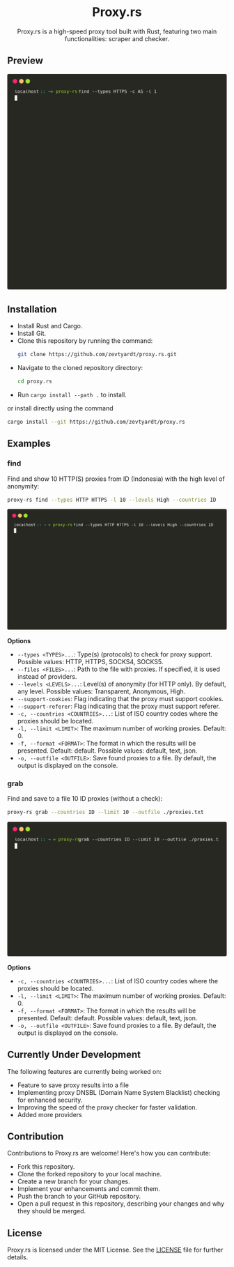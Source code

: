 <div align="center">

# Proxy.rs
Proxy.rs is a high-speed proxy tool built with Rust, featuring two main functionalities: scraper and checker.

</div>

## Preview
![Proxy.rs Preview](./images/preview.svg)

## Installation

- Install Rust and Cargo.
- Install Git.
- Clone this repository by running the command:
  ```bash
  git clone https://github.com/zevtyardt/proxy.rs.git
  ```
- Navigate to the cloned repository directory:
  ```bash
  cd proxy.rs
  ```
- Run `cargo install --path .` to install.

or install directly using the command

```bash
cargo install --git https://github.com/zevtyardt/proxy.rs
```

## Examples

### find

Find and show 10 HTTP(S) proxies from ID (Indonesia) with the high level of anonymity:
```bash
proxy-rs find --types HTTP HTTPS -l 10 --levels High --countries ID
```
![](./images/find.svg)

**Options**
- `--types <TYPES>...`: Type(s) (protocols) to check for proxy support. Possible values: HTTP, HTTPS, SOCKS4, SOCKS5.
- `--files <FILES>...`: Path to the file with proxies. If specified, it is used instead of providers.
- `--levels <LEVELS>...`: Level(s) of anonymity (for HTTP only). By default, any level. Possible values: Transparent, Anonymous, High.
- `--support-cookies`: Flag indicating that the proxy must support cookies.
- `--support-referer`: Flag indicating that the proxy must support referer.
- `-c, --countries <COUNTRIES>...`: List of ISO country codes where the proxies should be located.
- `-l, --limit <LIMIT>`: The maximum number of working proxies. Default: 0.
- `-f, --format <FORMAT>`: The format in which the results will be presented. Default: default. Possible values: default, text, json.
- `-o, --outfile <OUTFILE>`: Save found proxies to a file. By default, the output is displayed on the console.

### grab

Find and save to a file 10 ID proxies (without a check):
```bash
proxy-rs grab --countries ID --limit 10 --outfile ./proxies.txt
```
![](./images/grab.svg)

**Options**
- `-c, --countries <COUNTRIES>...`: List of ISO country codes where the proxies should be located.
- `-l, --limit <LIMIT>`: The maximum number of working proxies. Default: 0.
- `-f, --format <FORMAT>`: The format in which the results will be presented. Default: default. Possible values: default, text, json.
- `-o, --outfile <OUTFILE>`: Save found proxies to a file. By default, the output is displayed on the console.

## Currently Under Development

The following features are currently being worked on:

- Feature to save proxy results into a file
- Implementing proxy DNSBL (Domain Name System Blacklist) checking for enhanced security.
- Improving the speed of the proxy checker for faster validation.
- Added more providers

## Contribution

Contributions to Proxy.rs are welcome! Here's how you can contribute:

- Fork this repository.
- Clone the forked repository to your local machine.
- Create a new branch for your changes.
- Implement your enhancements and commit them.
- Push the branch to your GitHub repository.
- Open a pull request in this repository, describing your changes and why they should be merged.

## License

Proxy.rs is licensed under the MIT License. See the [LICENSE](https://github.com/zevtyardt/proxy.rs/blob/main/LICENSE) file for further details.
